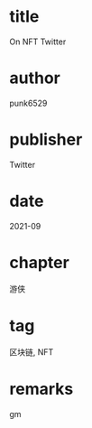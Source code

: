 # title
On NFT Twitter

# author
punk6529

# publisher
Twitter

# date
2021-09

# chapter
游侠

# tag
区块链, NFT

# remarks
gm
